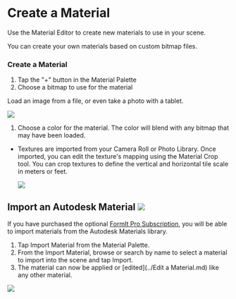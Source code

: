 # Create a Material
Use the Material Editor to create new materials to use in your scene.

You can create your own materials based on custom bitmap files.

### Create a Material

1. Tap the "+" button in the Material Palette
2. Choose a bitmap to use for the material

Load an image from a file, or even take a photo with a tablet.

![](Images/GUID-F571F0F3-FBF2-4B1F-8BD3-3B81413C1F69-low.png)

1. Choose a color for the material. The color will blend with any bitmap that may have been loaded.


* Textures are imported from your Camera Roll or Photo Library. Once imported, you can edit the texture's mapping using the Material Crop tool. You can crop textures to define the vertical and horizontal tile scale in meters or feet. 
    
    ![](Images/GUID-D845F355-9EBA-4AA9-A0F0-96B397721E49-low.jpg)


## Import an Autodesk Material ![](Images/GUID-04CB861E-010B-491D-8CA1-699C79100979-low.png)

If you have purchased the optional [FormIt Pro Subscription](http://www.autodesk.com/products/formit-360/try-buy), you will be able to import materials from the Autodesk Materials library.


1. Tap Import Material from the Material Palette.
2. From the Import Material, browse or search by name to select a material to import into the scene and tap Import.
3. The material can now be applied or [edited](../Edit a Material.md) like any other material.


![](Images/GUID-636582A1-68FB-4DC2-8442-FD394394AFB6-low.png)
